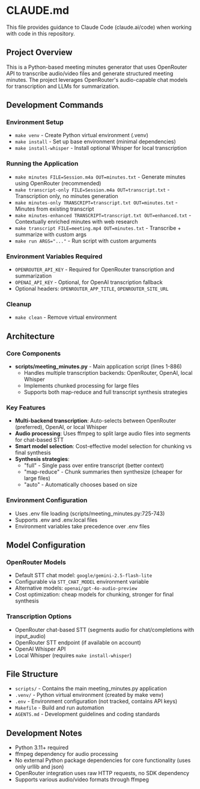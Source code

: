 # CLAUDE.md

This file provides guidance to Claude Code (claude.ai/code) when working with code in this repository.

## Project Overview

This is a Python-based meeting minutes generator that uses OpenRouter API to transcribe audio/video files and generate structured meeting minutes. The project leverages OpenRouter's audio-capable chat models for transcription and LLMs for summarization.

## Development Commands

### Environment Setup
- `make venv` - Create Python virtual environment (.venv)
- `make install` - Set up base environment (minimal dependencies)
- `make install-whisper` - Install optional Whisper for local transcription

### Running the Application
- `make minutes FILE=Session.m4a OUT=minutes.txt` - Generate minutes using OpenRouter (recommended)
- `make transcript-only FILE=Session.m4a OUT=transcript.txt` - Transcription only, no minutes generation
- `make minutes-only TRANSCRIPT=transcript.txt OUT=minutes.txt` - Minutes from existing transcript
- `make minutes-enhanced TRANSCRIPT=transcript.txt OUT=enhanced.txt` - Contextually enriched minutes with web research
- `make transcript FILE=meeting.mp4 OUT=minutes.txt` - Transcribe + summarize with custom args
- `make run ARGS="..."` - Run script with custom arguments

### Environment Variables Required
- `OPENROUTER_API_KEY` - Required for OpenRouter transcription and summarization
- `OPENAI_API_KEY` - Optional, for OpenAI transcription fallback
- Optional headers: `OPENROUTER_APP_TITLE`, `OPENROUTER_SITE_URL`

### Cleanup
- `make clean` - Remove virtual environment

## Architecture

### Core Components
- **scripts/meeting_minutes.py** - Main application script (lines 1-886)
  - Handles multiple transcription backends: OpenRouter, OpenAI, local Whisper
  - Implements chunked processing for large files
  - Supports both map-reduce and full transcript synthesis strategies

### Key Features
- **Multi-backend transcription**: Auto-selects between OpenRouter (preferred), OpenAI, or local Whisper
- **Audio processing**: Uses ffmpeg to split large audio files into segments for chat-based STT
- **Smart model selection**: Cost-effective model selection for chunking vs final synthesis
- **Synthesis strategies**:
  - "full" - Single pass over entire transcript (better context)
  - "map-reduce" - Chunk summaries then synthesize (cheaper for large files)
  - "auto" - Automatically chooses based on size

### Environment Configuration
- Uses .env file loading (scripts/meeting_minutes.py:725-743)
- Supports .env and .env.local files
- Environment variables take precedence over .env files

## Model Configuration

### OpenRouter Models
- Default STT chat model: `google/gemini-2.5-flash-lite`
- Configurable via `STT_CHAT_MODEL` environment variable
- Alternative models: `openai/gpt-4o-audio-preview`
- Cost optimization: cheap models for chunking, stronger for final synthesis

### Transcription Options
- OpenRouter chat-based STT (segments audio for chat/completions with input_audio)
- OpenRouter STT endpoint (if available on account)
- OpenAI Whisper API
- Local Whisper (requires `make install-whisper`)

## File Structure
- `scripts/` - Contains the main meeting_minutes.py application
- `.venv/` - Python virtual environment (created by make venv)
- `.env` - Environment configuration (not tracked, contains API keys)
- `Makefile` - Build and run automation
- `AGENTS.md` - Development guidelines and coding standards

## Development Notes
- Python 3.11+ required
- ffmpeg dependency for audio processing
- No external Python package dependencies for core functionality (uses only urllib and json)
- OpenRouter integration uses raw HTTP requests, no SDK dependency
- Supports various audio/video formats through ffmpeg